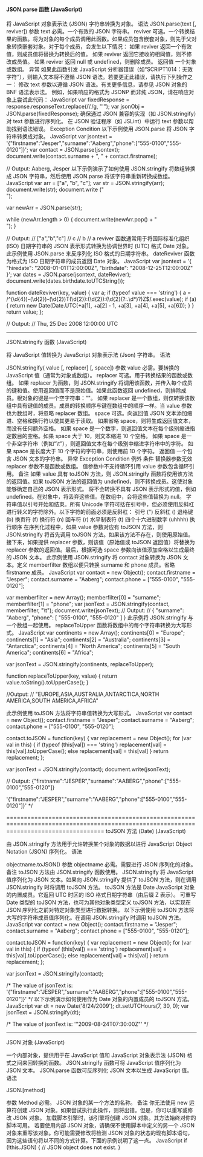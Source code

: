 #### JSON.parse 函数 (JavaScript)

 
将 JavaScript 对象表示法 (JSON) 字符串转换为对象。
语法
JSON.parse(text [, reviver])
参数
text
必需。一个有效的 JSON 字符串。
reviver
可选。一个转换结果的函数。将为对象的每个成员调用此函数。如果成员包含嵌套对象，则先于父对象转换嵌套对象。对于每个成员，会发生以下情况：
如果 reviver 返回一个有效值，则成员值将替换为转换后的值。
如果 reviver 返回它接收的相同值，则不修改成员值。
如果 reviver 返回 null 或 undefined，则删除成员。
返回值
一个对象或数组。
异常
如果此函数引发 JavaScript 分析器错误（如“SCRIPT1014：无效字符”），则输入文本将不遵循 JSON 语法。若要更正此错误，请执行下列操作之一：
修改 text 参数以遵循 JSON 语法。有关更多信息，请参见 JSON 对象的 BNF 语法表示法。
例如，如果响应的格式为 JSONP 而非纯 JSON，请在响应对象上尝试此代码：
JavaScript
var fixedResponse = response.responseText.replace(/\\'/g, "'");
var jsonObj = JSON.parse(fixedResponse);
确保通过 JSON 兼容的实现（如 JSON.stringify）对 text 参数进行序列化。
在 JSON 验证程序（如 JSLint）中运行 text 参数以帮助找到语法错误。
Exception	Condition
以下示例使用 JSON.parse 将 JSON 字符串转换成对象。
JavaScript
var jsontext = '{"firstname":"Jesper","surname":"Aaberg","phone":["555-0100","555-0120"]}';
var contact = JSON.parse(jsontext);
document.write(contact.surname + ", " + contact.firstname);

// Output: Aaberg, Jesper
以下示例演示了如何使用 JSON.stringify 将数组转换成 JSON 字符串，然后使用 JSON.parse 将该字符串重新转换成数组。
JavaScript
var arr = ["a", "b", "c"];
var str = JSON.stringify(arr);
document.write(str);
document.write ("<br/>");

var newArr = JSON.parse(str);

while (newArr.length > 0) {
    document.write(newArr.pop() + "<br/>");
}


// Output:
// ["a","b","c"]
// c
// b
// a
reviver 函数通常用于将国际标准化组织 (ISO) 日期字符串的 JSON 表示形式转换为协调世界时 (UTC) 格式 Date 对象。此示例使用 JSON.parse 来反序列化 ISO 格式的日期字符串。 dateReviver 函数为格式为 ISO 日期字符串的成员返回 Date 对象。
JavaScript
var jsontext = '{ "hiredate": "2008-01-01T12:00:00Z", "birthdate": "2008-12-25T12:00:00Z" }';
var dates = JSON.parse(jsontext, dateReviver);
document.write(dates.birthdate.toUTCString());

function dateReviver(key, value) {
    var a;
    if (typeof value === 'string') {
        a = /^(\d{4})-(\d{2})-(\d{2})T(\d{2}):(\d{2}):(\d{2}(?:\.\d*)?)Z$/.exec(value);
        if (a) {
            return new Date(Date.UTC(+a[1], +a[2] - 1, +a[3], +a[4],
                            +a[5], +a[6]));
        }
    }
    return value;
};

// Output:
// Thu, 25 Dec 2008 12:00:00 UTC


-------------------------------------------------------------------------------------------------------------------------------------------

JSON.stringify 函数 (JavaScript)

 
将 JavaScript 值转换为 JavaScript 对象表示法 (Json) 字符串。
语法

JSON.stringify(
value [, replacer] [, space])
参数
value
必需。要转换的 JavaScript 值（通常为对象或数组）。
replacer
可选。用于转换结果的函数或数组。
如果 replacer 为函数，则 JSON.stringify 将调用该函数，并传入每个成员的键和值。使用返回值而不是原始值。如果此函数返回 undefined，则排除成员。根对象的键是一个空字符串：""。
如果 replacer 是一个数组，则仅转换该数组中具有键值的成员。成员的转换顺序与键在数组中的顺序一样。当 value 参数也为数组时，将忽略 replacer 数组。
space
可选。向返回值 JSON 文本添加缩进、空格和换行符以使其更易于读取。
如果省略 space，则将生成返回值文本，而没有任何额外空格。
如果 space 是一个数字，则返回值文本在每个级别缩进指定数目的空格。如果 space 大于 10，则文本缩进 10 个空格。
如果 space 是一个非空字符串（例如“\t”），则返回值文本在每个级别中缩进字符串中的字符。
如果 space 是长度大于 10 个字符的字符串，则使用前 10 个字符。
返回值
一个包含 JSON 文本的字符串。
异常
Exception   Condition
例外
条件
替换器参数无效
replacer 参数不是函数或数组。
值参数中不支持循环引用
value 参数包含循环引用。
备注
如果 value 具有 toJSON 方法，则 JSON.stringify 函数将使用该方法的返回值。如果 toJSON 方法的返回值为 undefined，则不转换成员。这使对象能够确定自己的 JSON 表示形式。
将不会转换不具有 JSON 表示形式的值，例如 undefined。在对象中，将丢弃这些值。在数组中，会将这些值替换为 null。
字符串值以引号开始和结束。所有 Unicode 字符可括在引号中，但必须使用反斜杠进行转义的字符除外。以下字符的前面必须是反斜杠：
引号 (")
反斜杠 (\)
退格键 (b)
换页符 (f)
换行符 (n)
回车符 (r)
水平制表符 (t)
四个十六进制数字 (uhhhh)
执行顺序
在序列化过程中，如果 value 参数对应有 toJSON 方法，则 JSON.stringify 将首先调用 toJSON 方法。如果该方法不存在，则使用原始值。接下来，如果提供 replacer 参数，则该值（原始值或 toJSON 返回值）将替换为 replacer 参数的返回值。最后，根据可选 space 参数向该值添加空格以生成最终的 JSON 文本。
此示例使用 JSON.stringify 将 contact 对象转换为 JSON 文本。定义 memberfilter 数组以便只转换 surname 和 phone 成员。省略 firstname 成员。
JavaScript
var contact = new Object();
contact.firstname = "Jesper";
contact.surname = "Aaberg";
contact.phone = ["555-0100", "555-0120"];

var memberfilter = new Array();
memberfilter[0] = "surname";
memberfilter[1] = "phone";
var jsonText = JSON.stringify(contact, memberfilter, "\t");
document.write(jsonText);
// Output:
// { "surname": "Aaberg", "phone": [ "555-0100", "555-0120" ] }
此示例将 JSON.stringify 与一个数组一起使用。 replaceToUpper 函数将数组中的每个字符串转换为大写形式。
JavaScript
var continents = new Array();
continents[0] = "Europe";
continents[1] = "Asia";
continents[2] = "Australia";
continents[3] = "Antarctica";
continents[4] = "North America";
continents[5] = "South America";
continents[6] = "Africa";

var jsonText = JSON.stringify(continents, replaceToUpper);

function replaceToUpper(key, value) {
    return value.toString().toUpperCase();
}

//Output:
// "EUROPE,ASIA,AUSTRALIA,ANTARCTICA,NORTH AMERICA,SOUTH AMERICA,AFRICA"

此示例使用 toJSON 方法将字符串值转换为大写形式。
JavaScript
var contact = new Object();
contact.firstname = "Jesper";
contact.surname = "Aaberg";
contact.phone = ["555-0100", "555-0120"];

contact.toJSON = function(key)
 {
    var replacement = new Object();
    for (var val in this)
    {
        if (typeof (this[val]) === 'string')
            replacement[val] = this[val].toUpperCase();
        else
            replacement[val] = this[val]
    }
    return replacement;
};

var jsonText = JSON.stringify(contact);
document.write(jsonText);

// Output:
{"firstname":"JESPER","surname":"AABERG","phone":["555-0100","555-0120"]}



'{"firstname":"JESPER","surname":"AABERG","phone":["555-0100","555-0120"]}'
*/



========================================================================================================================================
toJSON 方法 (Date) (JavaScript)

 
由 JSON.stringify 方法用于允许转换某个对象的数据以进行 JavaScript Object Notation (JSON) 序列化。
语法

objectname.toJSON()
参数
objectname
必需。需要进行 JSON 序列化的对象。
备注
toJSON 方法由 JSON.stringify 函数使用。 JSON.stringify 将 JavaScript 值序列化为 JSON 文本。如果向 JSON.stringify 提供了 toJSON 方法，则在调用 JSON.stringify 时将调用 toJSON 方法。
toJSON 方法是 Date JavaScript 对象的内置成员。它返回 UTC 时区的 ISO 格式日期字符串（由后缀 Z 表示）。
可重写 Date 类型的 toJSON 方法，也可为其他对象类型定义 toJSON 方法，以实现在 JSON 序列化之前对特定对象类型进行数据转换。
以下示例使用 toJSON 方法将大写的字符串成员值序列化。在调用 JSON.stringify 时调用 toJSON 方法。
JavaScript
var contact = new Object();
contact.firstname = "Jesper";
contact.surname = "Aaberg";
contact.phone = ["555-0100", "555-0120"];

contact.toJSON = function(key)
 {
    var replacement = new Object();
    for (var val in this)
    {
        if (typeof (this[val]) === 'string')
            replacement[val] = this[val].toUpperCase();
        else
            replacement[val] = this[val]
    }
    return replacement;
};

var jsonText = JSON.stringify(contact);

/* The value of jsonText is:
'{"firstname":"JESPER","surname":"AABERG","phone":["555-0100","555-0120"]}'
*/
以下示例演示如何使用作为 Date 对象的内置成员的 toJSON 方法。
JavaScript
var dt = new Date('8/24/2009');
dt.setUTCHours(7, 30, 0);
var jsonText = JSON.stringify(dt);

/* The value of jsonText is:
'"2009-08-24T07:30:00Z"'
*/

****************************************************************************************************************************
JSON 对象 (JavaScript)

 
一个内部对象，提供用于在 JavaScript 值和 JavaScript 对象表示法 (JSON) 格式之间来回转换的函数。 JSON.stringify 函数可将 JavaScript 值序列化为 JSON 文本。 JSON.parse 函数可反序列化 JSON 文本以生成 JavaScript 值。
语法

JSON.[method]

参数
Method
必需。 JSON 对象的某一个方法的名称。
备注
你无法使用 new 运算符创建 JSON 对象。如果尝试执行此操作，则将出错。但是，你可以重写或修改 JSON 对象。
加载脚本引擎时，该引擎将创建 JSON 对象。其方法始终对你的脚本可用。
若要使用内部 JSON 对象，请确保不使用脚本中定义的另一个 JSON 对象来重写该对象。你可能需要修改将检测 JSON 对象的状态的现有脚本语句，因为这些语句将以不同的方式计算。下面的示例说明了这一点。
JavaScript
if (!this.JSON) {
    // JSON object does not exist.
    }